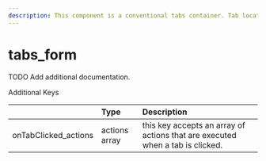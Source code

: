 ```yaml
---
description: This component is a conventional tabs container. Tab location can be defined.
---
```


# tabs\_form

TODO Add additional documentation.

Additional Keys



|  | Type | Description |
| :--- | :--- | :--- |
| onTabClicked\_actions | actions array | this key accepts an array of actions that are executed when a tab is clicked. |


